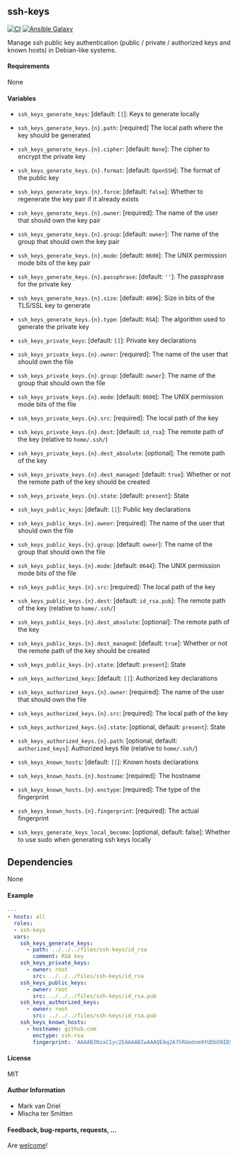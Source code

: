 ## ssh-keys

[![CI](https://github.com/Oefenweb/ansible-ssh-keys/workflows/CI/badge.svg)](https://github.com/Oefenweb/ansible-ssh-keys/actions?query=workflow%3ACI)
[![Ansible Galaxy](http://img.shields.io/badge/ansible--galaxy-ssh--keys-blue.svg)](https://galaxy.ansible.com/Oefenweb/ssh_keys)

Manage ssh public key authentication (public / private / authorized keys and known hosts) in Debian-like systems.

#### Requirements

None

#### Variables

* `ssh_keys_generate_keys`: [default: `[]`]: Keys to generate locally
* `ssh_keys_generate_keys.{n}.path`: [required] The local path where the key should be generated
* `ssh_keys_generate_keys.{n}.cipher`: [default: `None`]: The cipher to encrypt the private key
* `ssh_keys_generate_keys.{n}.format`: [default: `OpenSSH`]: The format of the public key
* `ssh_keys_generate_keys.{n}.force`: [default: `false`]: Whether to regenerate the key pair if it already exists
* `ssh_keys_generate_keys.{n}.owner`: [required]: The name of the user that should own the key pair
* `ssh_keys_generate_keys.{n}.group`: [default: `owner`]: The name of the group that should own the key pair
* `ssh_keys_generate_keys.{n}.mode`: [default: `0600`]: The UNIX permission mode bits of the key pair
* `ssh_keys_generate_keys.{n}.passphrase`: [default: `''`]: The passphrase for the private key
* `ssh_keys_generate_keys.{n}.size`: [default: `4096`]: Size in bits of the TLS/SSL key to generate
* `ssh_keys_generate_keys.{n}.type`: [default: `RSA`]: The algorithm used to generate the private key

* `ssh_keys_private_keys`: [default: `[]`]: Private key declarations
* `ssh_keys_private_keys.{n}.owner`: [required]: The name of the user that should own the file
* `ssh_keys_private_keys.{n}.group`: [default: `owner`]: The name of the group that should own the file
* `ssh_keys_private_keys.{n}.mode`: [default: `0600`]: The UNIX permission mode bits of the file
* `ssh_keys_private_keys.{n}.src`: [required]: The local path of the key
* `ssh_keys_private_keys.{n}.dest`: [default: `id_rsa`]: The remote path of the key (relative to `home/.ssh/`)
* `ssh_keys_private_keys.{n}.dest_absolute`: [optional]: The remote path of the key
* `ssh_keys_private_keys.{n}.dest_managed`: [default: `true`]: Whether or not the remote path of the key should be created
* `ssh_keys_private_keys.{n}.state`: [default: `present`]: State

* `ssh_keys_public_keys`: [default: `[]`]: Public key declarations
* `ssh_keys_public_keys.{n}.owner`: [required]: The name of the user that should own the file
* `ssh_keys_public_keys.{n}.group`: [default: `owner`]: The name of the group that should own the file
* `ssh_keys_public_keys.{n}.mode`: [default: `0644`]: The UNIX permission mode bits of the file
* `ssh_keys_public_keys.{n}.src`: [required]: The local path of the key
* `ssh_keys_public_keys.{n}.dest`: [default: `id_rsa.pub`]: The remote path of the key (relative to `home/.ssh/`)
* `ssh_keys_public_keys.{n}.dest_absolute`: [optional]: The remote path of the key
* `ssh_keys_public_keys.{n}.dest_managed`: [default: `true`]: Whether or not the remote path of the key should be created
* `ssh_keys_public_keys.{n}.state`: [default: `present`]: State

* `ssh_keys_authorized_keys`: [default: `[]`]: Authorized key declarations
* `ssh_keys_authorized_keys.{n}.owner`: [required]: The name of the user that should own the file
* `ssh_keys_authorized_keys.{n}.src`: [required]: The local path of the key
* `ssh_keys_authorized_keys.{n}.state`: [optional, default: `present`]: State
* `ssh_keys_authorized_keys.{n}.path`: [optional, default: `authorized_keys`]: Authorized keys file (relative to `home/.ssh/`)

* `ssh_keys_known_hosts`: [default: `[]`]: Known hosts declarations
* `ssh_keys_known_hosts.{n}.hostname`: [required]: The hostname
* `ssh_keys_known_hosts.{n}.enctype`: [required]: The type of the fingerprint
* `ssh_keys_known_hosts.{n}.fingerprint`: [required]: The actual fingerprint

* `ssh_keys_generate_keys_local_become`: [optional, default: false]: Whether to use sudo when generating ssh keys locally

## Dependencies

None

#### Example

```yaml
---
- hosts: all
  roles:
  - ssh-keys
  vars:
    ssh_keys_generate_keys:
      - path: ../../../files/ssh-keys/id_rsa
        comment: RSA key
    ssh_keys_private_keys:
      - owner: root
        src: ../../../files/ssh-keys/id_rsa
    ssh_keys_public_keys:
      - owner: root
        src: ../../../files/ssh-keys/id_rsa.pub
    ssh_keys_authorized_keys:
      - owner: root
        src: ../../../files/ssh-keys/id_rsa.pub
    ssh_keys_known_hosts:
      - hostname: github.com
        enctype: ssh-rsa
        fingerprint: 'AAAAB3NzaC1yc2EAAAABIwAAAQEAq2A7hRGmdnm9tUDbO9IDSwBK6TbQa+PXYPCPy6rbTrTtw7PHkccKrpp0yVhp5HdEIcKr6pLlVDBfOLX9QUsyCOV0wzfjIJNlGEYsdlLJizHhbn2mUjvSAHQqZETYP81eFzLQNnPHt4EVVUh7VfDESU84KezmD5QlWpXLmvU31/yMf+Se8xhHTvKSCZIFImWwoG6mbUoWf9nzpIoaSjB+weqqUUmpaaasXVal72J+UX2B+2RPW3RcT0eOzQgqlJL3RKrTJvdsjE3JEAvGq3lGHSZXy28G3skua2SmVi/w4yCE6gbODqnTWlg7+wC604ydGXA8VJiS5ap43JXiUFFAaQ=='
```

#### License

MIT

#### Author Information

* Mark van Driel
* Mischa ter Smitten

#### Feedback, bug-reports, requests, ...

Are [welcome](https://github.com/Oefenweb/ansible-ssh-keys/issues)!

